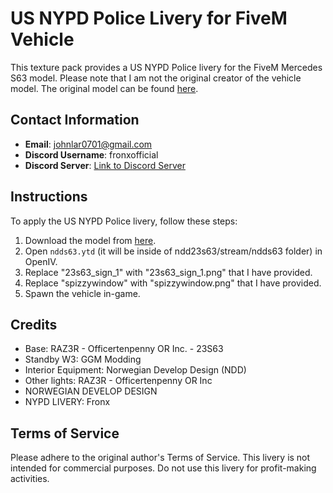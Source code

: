 # US NYPD Police Livery for FiveM Vehicle

This texture pack provides a US NYPD Police livery for the FiveM Mercedes S63 model. Please note that I am not the original creator of the vehicle model. The original model can be found [here](https://www.lcpdfr.com/downloads/gta5mods/vehiclemodels/44526-fivem-mercedes-s63-politi-pack/).

## Contact Information
- **Email**: johnlar0701@gmail.com
- **Discord Username**: fronxofficial
- **Discord Server**: [Link to Discord Server](https://discord.gg/kq3vvREwV5)

## Instructions
To apply the US NYPD Police livery, follow these steps:

1. Download the model from [here](https://www.lcpdfr.com/downloads/gta5mods/vehiclemodels/44526-fivem-mercedes-s63-politi-pack/).
2. Open `ndds63.ytd` (it will be inside of ndd23s63/stream/ndds63 folder) in OpenIV.
3. Replace "23s63_sign_1" with "23s63_sign_1.png" that I have provided.
4. Replace "spizzywindow" with "spizzywindow.png" that I have provided.
5. Spawn the vehicle in-game.

## Credits

- Base: RAZ3R - Officertenpenny OR Inc. - 23S63
- Standby W3: GGM Modding
- Interior Equipment: Norwegian Develop Design (NDD)
- Other lights: RAZ3R - Officertenpenny OR Inc
- NORWEGIAN DEVELOP DESIGN
- NYPD LIVERY: Fronx

## Terms of Service
Please adhere to the original author's Terms of Service. This livery is not intended for commercial purposes. Do not use this livery for profit-making activities.

